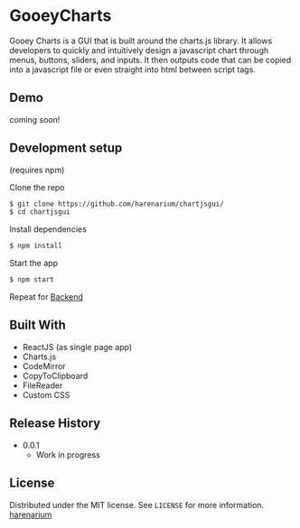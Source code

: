 # GooeyCharts

Gooey Charts is a GUI that is built around the charts.js library. It allows developers to quickly and intuitively design a javascript chart through menus, buttons, sliders, and inputs. It then outputs code that can be copied into a javascript file or even straight into html between script tags.


## Demo

coming soon!


## Development setup

(requires npm)

Clone the repo

```sh
$ git clone https://github.com/harenarium/chartjsgui/
$ cd chartjsgui
```

Install dependencies

```sh
$ npm install
```
Start the app

```sh
$ npm start
```

Repeat for [Backend](https://github.com/harenarium/chartjsgui-backend)

## Built With

* ReactJS (as single page app)
* Charts.js
* CodeMirror
* CopyToClipboard
* FileReader
* Custom CSS

## Release History

* 0.0.1
    * Work in progress

## License

Distributed under the MIT license. See ``LICENSE`` for more information.
[harenarium](https://github.com/harenarium)
